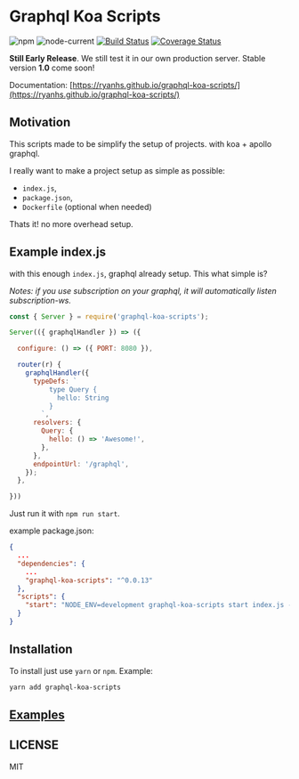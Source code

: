 # Graphql Koa Scripts

![npm](https://img.shields.io/npm/v/graphql-koa-scripts)  ![node-current](https://img.shields.io/node/v/graphql-koa-scripts)  [![Build Status](https://travis-ci.com/ryanhs/graphql-koa-scripts.svg?branch=master)](https://travis-ci.com/ryanhs/graphql-koa-scripts)  [![Coverage Status](https://coveralls.io/repos/github/ryanhs/graphql-koa-scripts/badge.svg?branch=master)](https://coveralls.io/github/ryanhs/graphql-koa-scripts?branch=master)  


**Still Early Release**. We still test it in our own production server. Stable version **1.0** come soon!

Documentation: [https://ryanhs.github.io/graphql-koa-scripts/](https://ryanhs.github.io/graphql-koa-scripts/)


## Motivation

This scripts made to be simplify the setup of projects. with koa + apollo graphql.

I really want to make a project setup as simple as possible:
  - `index.js`,
  - `package.json`,
  - `Dockerfile` (optional when needed)

Thats it! no more overhead setup.


## Example index.js

with this enough `index.js`, graphql already setup. This what simple is?

*Notes: if you use subscription on your graphql, it will automatically listen subscription-ws.*

```javascript
const { Server } = require('graphql-koa-scripts');

Server(({ graphqlHandler }) => ({

  configure: () => ({ PORT: 8080 }),

  router(r) {
    graphqlHandler({
      typeDefs: `
          type Query {
            hello: String
          }
        `,
      resolvers: {
        Query: {
          hello: () => 'Awesome!',
        },
      },
      endpointUrl: '/graphql',
    });
  },

}))
```

Just run it with `npm run start`.

example package.json:

```json
{
  ...
  "dependencies": {
    ...
    "graphql-koa-scripts": "^0.0.13"
  },
  "scripts": {
    "start": "NODE_ENV=development graphql-koa-scripts start index.js --dev"
  }
}

```


## Installation

To install just use `yarn` or `npm`. Example:
```sh
yarn add graphql-koa-scripts
```


## [Examples](examples/index.md)




## LICENSE

MIT
